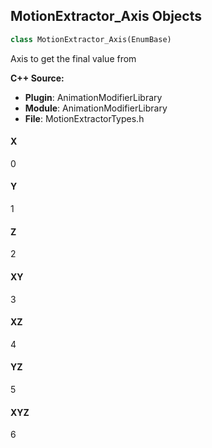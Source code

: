 ## MotionExtractor_Axis Objects

```python
class MotionExtractor_Axis(EnumBase)
```

Axis to get the final value from

**C++ Source:**

- **Plugin**: AnimationModifierLibrary
- **Module**: AnimationModifierLibrary
- **File**: MotionExtractorTypes.h

<a id="unreal.MotionExtractor_Axis.X"></a>

#### X

0

<a id="unreal.MotionExtractor_Axis.Y"></a>

#### Y

1

<a id="unreal.MotionExtractor_Axis.Z"></a>

#### Z

2

<a id="unreal.MotionExtractor_Axis.XY"></a>

#### XY

3

<a id="unreal.MotionExtractor_Axis.XZ"></a>

#### XZ

4

<a id="unreal.MotionExtractor_Axis.YZ"></a>

#### YZ

5

<a id="unreal.MotionExtractor_Axis.XYZ"></a>

#### XYZ

6

<a id="unreal.MotionExtractor_Space"></a>